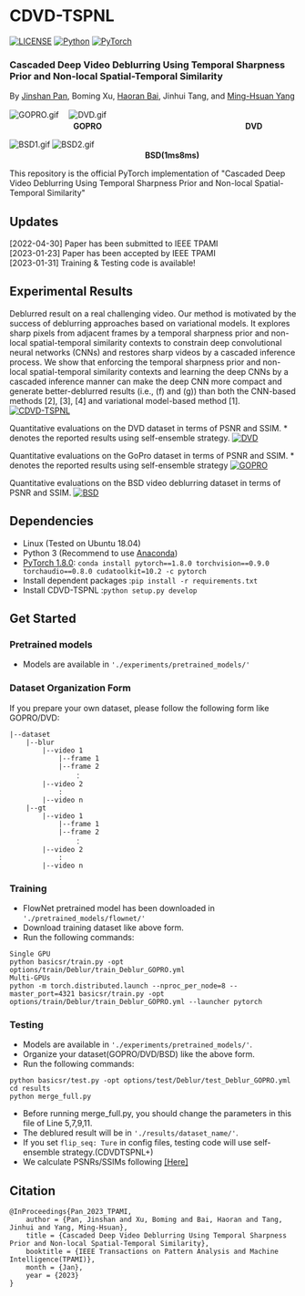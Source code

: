 # CDVD-TSPNL

[![LICENSE](https://img.shields.io/badge/license-MIT-green)](https://github.com/xuboming8/CDVD-TSPNL/blob/main/LICENSE)
[![Python](https://img.shields.io/badge/python-3.7-blue.svg)](https://www.python.org/)
[![PyTorch](https://img.shields.io/badge/pytorch-1.8.0-%237732a8)](https://pytorch.org/)

### Cascaded Deep Video Deblurring Using Temporal Sharpness Prior and Non-local Spatial-Temporal Similarity
By [Jinshan Pan](https://jspan.github.io/), Boming Xu, [Haoran Bai](https://csbhr.github.io/), Jinhui Tang, and [Ming-Hsuan Yang](https://scholar.google.com/citations?user=p9-ohHsAAAAJ&hl=en)

![GOPRO.gif](https://i.328888.xyz/2023/01/26/b9mqk.gif)　
![DVD.gif](https://i.328888.xyz/2023/01/26/b9FI8.gif)
<br />　　　　　　　　**GOPRO**　　　　　　　　　　　　　　　　　　**DVD**


![BSD1.gif](https://i.328888.xyz/2023/01/26/b9TuA.gif)
![BSD2.gif](https://i.328888.xyz/2023/01/26/b9YTV.gif)
<br />　　　　　　　　　　　　　　　　　**BSD(1ms8ms)**

This repository is the official PyTorch implementation of "Cascaded Deep Video Deblurring Using Temporal Sharpness Prior and Non-local Spatial-Temporal Similarity"

## Updates
[2022-04-30] Paper has been submitted to IEEE TPAMI\
[2023-01-23] Paper has been accepted by IEEE TPAMI\
[2023-01-31] Training & Testing code is available!

## Experimental Results
Deblurred result on a real challenging video. Our method is motivated by the success of deblurring
approaches based on variational models. It explores sharp pixels from adjacent frames by a temporal sharpness
prior and non-local spatial-temporal similarity contexts to constrain deep convolutional neural networks (CNNs)
and restores sharp videos by a cascaded inference process. We show that enforcing the temporal sharpness
prior and non-local spatial-temporal similarity contexts and learning the deep CNNs by a cascaded inference
manner can make the deep CNN more compact and generate better-deblurred results (i.e., (f) and (g)) than both
the CNN-based methods [2], [3], [4] and variational model-based method [1].
[![CDVD-TSPNL](https://s1.ax1x.com/2023/01/26/pSNRWHH.png)](https://imgse.com/i/pSNRWHH)


Quantitative evaluations on the DVD dataset in terms of PSNR and SSIM. * denotes the reported results using self-ensemble strategy.
[![DVD](https://s1.ax1x.com/2023/01/26/pSN2pon.png)](https://imgse.com/i/pSN2pon)

Quantitative evaluations on the GoPro dataset in terms of PSNR and SSIM. * denotes the reported results using self-ensemble strategy
[![GOPRO](https://s1.ax1x.com/2023/01/26/pSN2FzT.png)](https://imgse.com/i/pSN2FzT)

Quantitative evaluations on the BSD video deblurring dataset in terms of PSNR and SSIM.
[![BSD](https://s1.ax1x.com/2023/01/26/pSN2AQU.png)](https://imgse.com/i/pSN2AQU)

## Dependencies
- Linux (Tested on Ubuntu 18.04)
- Python 3 (Recommend to use [Anaconda](https://www.anaconda.com/download/#linux))
- [PyTorch 1.8.0](https://pytorch.org/): `conda install pytorch==1.8.0 torchvision==0.9.0 torchaudio==0.8.0 cudatoolkit=10.2 -c pytorch`
- Install dependent packages :`pip install -r requirements.txt`
- Install CDVD-TSPNL :`python setup.py develop`

## Get Started

### Pretrained models
- Models are available in  `'./experiments/pretrained_models/'`

### Dataset Organization Form
If you prepare your own dataset, please follow the following form like GOPRO/DVD:
```
|--dataset  
    |--blur  
        |--video 1
            |--frame 1
            |--frame 2
                ：  
        |--video 2
            :
        |--video n
    |--gt
        |--video 1
            |--frame 1
            |--frame 2
                ：  
        |--video 2
        	:
        |--video n
```

### Training
- FlowNet pretrained model has been downloaded in `'./pretrained_models/flownet/'`
- Download training dataset like above form.
- Run the following commands:
```
Single GPU
python basicsr/train.py -opt options/train/Deblur/train_Deblur_GOPRO.yml
Multi-GPUs
python -m torch.distributed.launch --nproc_per_node=8 --master_port=4321 basicsr/train.py -opt options/train/Deblur/train_Deblur_GOPRO.yml --launcher pytorch
```

### Testing
- Models are available in  `'./experiments/pretrained_models/'`.
- Organize your dataset(GOPRO/DVD/BSD) like the above form.
- Run the following commands:
```
python basicsr/test.py -opt options/test/Deblur/test_Deblur_GOPRO.yml
cd results
python merge_full.py
```
- Before running merge_full.py, you should change the parameters in this file of Line 5,7,9,11.
- The deblured result will be in `'./results/dataset_name/'`.
- If you set `flip_seq: Ture` in config files, testing code will use self-ensemble strategy.(CDVDTSPNL+)
- We calculate PSNRs/SSIMs following [[Here]](https://github.com/csbhr/OpenUtility#chapter-calculating-metrics)

## Citation
```
@InProceedings{Pan_2023_TPAMI,
    author = {Pan, Jinshan and Xu, Boming and Bai, Haoran and Tang, Jinhui and Yang, Ming-Hsuan},
    title = {Cascaded Deep Video Deblurring Using Temporal Sharpness Prior and Non-local Spatial-Temporal Similarity},
    booktitle = {IEEE Transactions on Pattern Analysis and Machine Intelligence(TPAMI)},
    month = {Jan},
    year = {2023}
}
```